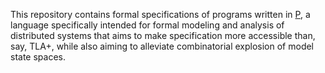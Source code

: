 This repository contains formal specifications of programs written in [P](https://p-org.github.io/P/), a language specifically intended for formal modeling and analysis of distributed systems that aims to make specification more accessible than, say, TLA+, while also aiming to alleviate combinatorial explosion of model state spaces.